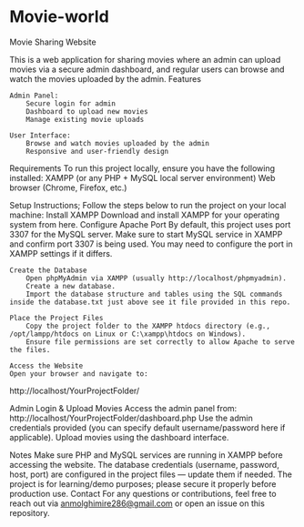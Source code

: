 # Movie-world
Movie Sharing Website

This is a web application for sharing movies where an admin can upload movies via a secure admin dashboard, and regular users can browse and watch the movies uploaded by the admin.
Features

    Admin Panel:
        Secure login for admin
        Dashboard to upload new movies
        Manage existing movie uploads

    User Interface:
        Browse and watch movies uploaded by the admin
        Responsive and user-friendly design

Requirements
To run this project locally, ensure you have the following installed:
    XAMPP (or any PHP + MySQL local server environment)
    Web browser (Chrome, Firefox, etc.)

Setup Instructions;
Follow the steps below to run the project on your local machine:
    Install XAMPP
    Download and install XAMPP for your operating system from here.
    Configure Apache Port
    By default, this project uses port 3307 for the MySQL server.
    Make sure to start MySQL service in XAMPP and confirm port 3307 is being used. You may need to configure the port in XAMPP settings if it differs.

    Create the Database
        Open phpMyAdmin via XAMPP (usually http://localhost/phpmyadmin).
        Create a new database.
        Import the database structure and tables using the SQL commands inside the database.txt just above see it file provided in this repo.

    Place the Project Files
        Copy the project folder to the XAMPP htdocs directory (e.g., /opt/lampp/htdocs on Linux or C:\xampp\htdocs on Windows).
        Ensure file permissions are set correctly to allow Apache to serve the files.

    Access the Website
    Open your browser and navigate to:

http://localhost/YourProjectFolder/

Admin Login & Upload Movies
    Access the admin panel from:
        http://localhost/YourProjectFolder/dashboard.php
        Use the admin credentials provided (you can specify default username/password here if applicable).
        Upload movies using the dashboard interface.

Notes
    Make sure PHP and MySQL services are running in XAMPP before accessing the website.
    The database credentials (username, password, host, port) are configured in the project files — update them if needed.
    The project is for learning/demo purposes; please secure it properly before production use.
Contact
For any questions or contributions, feel free to reach out via anmolghimire286@gmail.com or open an issue on this repository.
